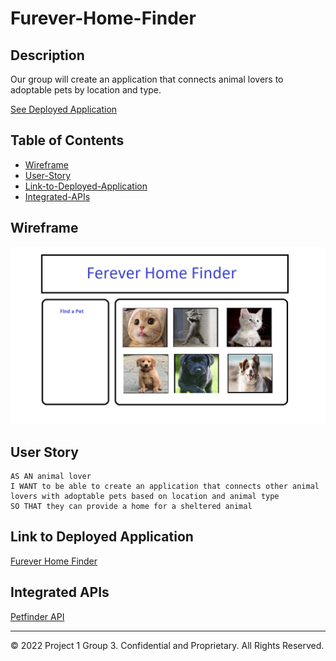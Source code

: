 # Furever-Home-Finder

## Description

Our group will create an application that connects animal lovers to adoptable pets by location and type.

[See Deployed Application](https://israel386.github.io/furever-home-finder/)

## Table of Contents

* [Wireframe](#Wireframe)
* [User-Story](#User-Story)
* [Link-to-Deployed-Application](#Link-to-Deployed-Application)
* [Integrated-APIs](#Integrated-APIs)

## Wireframe

![Wireframe](https://github.com/israel386/furever-home-finder/blob/63b058f462b27f29ab86e40a502ad65ad50de8e5/assets/images/wireframe.png)

## User Story

```
AS AN animal lover
I WANT to be able to create an application that connects other animal lovers with adoptable pets based on location and animal type
SO THAT they can provide a home for a sheltered animal
```


## Link to Deployed Application

[Furever Home Finder](https://israel386.github.io/furever-home-finder/)


## Integrated APIs

[Petfinder API](https://www.petfinder.com/developers/v2/docs/)

---
© 2022 Project 1 Group 3. Confidential and Proprietary. All Rights Reserved.